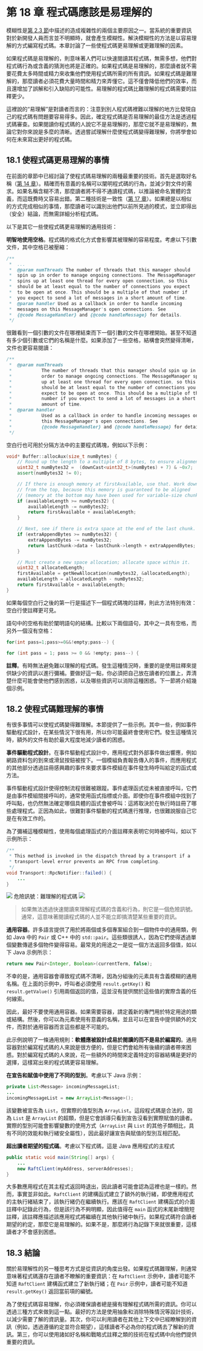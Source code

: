 # 第 18 章 程式碼應該是易理解的

模糊性是[第 2.3 節](ch02.md)中描述的造成複雜性的兩個主要原因之一。當系統的重要資訊對於新開發人員而言並不明顯時，就會產生模糊性。解決模糊性的方法是以容易理解的方式編寫程式碼。本章討論了一些使程式碼更易理解或更難理解的因素。

如果程式碼是易理解的，則意味著人們可以快速閱讀其程式碼，無需多想，他們對程式碼行為或含義的猜測也將是正確的。如果程式碼是易理解的，那麼讀者就不需要花費太多時間或精力來收集他們使用程式碼所需的所有資訊。如果程式碼是難理解的，那麼讀者必須花費大量時間和精力來弄懂它。這不僅會降低他們的效率，而且還增加了誤解和引入缺陷的可能性。易理解的程式碼比難理解的程式碼需要的註釋更少。

這裡說的“易理解”是對讀者而言的：注意到別人程式碼裡難以理解的地方比發現自己的程式碼有問題要容易得多。因此，確定程式碼是否易理解的最佳方法是透過程式碼審查。如果閱讀你程式碼的人說它不是易理解的，那麼它就不是易理解的，無論它對你來說是多麼的清晰。透過嘗試理解什麼使程式碼變得難理解，你將學會如何在未來寫出更好的程式碼。

## 18.1 使程式碼更易理解的事情

在前面的章節中已經討論了使程式碼易理解的兩種最重要的技術。首先是選取好名稱（[第 14 章](ch14.md)）。精確而有意義的名稱可以闡明程式碼的行為，並減少對文件的需求。如果名稱含糊不清，那麼讀者將不得不通讀程式碼，以推論被命名實體的含義，而這既費時又容易出錯。第二種技術是一致性（[第 17 章](ch17.md)）。如果總是以相似的方式完成相似的事情，那麼讀者可以識別出他們以前所見過的模式，並立即得出（安全）結論，而無需詳細分析程式碼。

以下是其它一些使程式碼更易理解的通用技術：

**明智地使用空格**。程式碼的格式化方式會影響其被理解的容易程度。考慮以下引數文件，其中空格已被壓縮：

```java
/**
 *  ...
 *  @param numThreads The number of threads that this manager should
 *  spin up in order to manage ongoing connections. The MessageManager
 *  spins up at least one thread for every open connection, so this
 *  should be at least equal to the number of connections you expect
 *  to be open at once. This should be a multiple of that number if
 *  you expect to send a lot of messages in a short amount of time.
 *  @param handler Used as a callback in order to handle incoming
 *  messages on this MessageManager's open connections. See
 *  {@code MessageHandler} and {@code handleMessage} for details.
 */
```

很難看到一個引數的文件在哪裡結束而下一個引數的文件在哪裡開始。甚至不知道有多少個引數或它們的名稱是什麼。如果添加了一些空格，結構會突然變得清晰，文件也更容易閱讀：

```java
/**
 *  @param numThreads
 *           The number of threads that this manager should spin up in
 *           order to manage ongoing connections. The MessageManager spins
 *           up at least one thread for every open connection, so this
 *           should be at least equal to the number of connections you
 *           expect to be open at once. This should be a multiple of that
 *           number if you expect to send a lot of messages in a short
 *           amount of time.
 *  @param handler
 *           Used as a callback in order to handle incoming messages on
 *           this MessageManager's open connections. See
 *           {@code MessageHandler} and {@code handleMessage} for details.
 */
```

空白行也可用於分隔方法中的主要程式碼塊，例如以下示例：

```cpp
void* Buffer::allocAux(size_t numBytes) {
    // Round up the length to a multiple of 8 bytes, to ensure alignment.
    uint32_t numBytes32 =  (downCast<uint32_t>(numBytes) + 7) & ~0x7;
    assert(numBytes32 != 0);

    // If there is enough memory at firstAvailable, use that. Work down
    // from the top, because this memory is guaranteed to be aligned
    // (memory at the bottom may have been used for variable-size chunks).
    if (availableLength >= numBytes32) {
        availableLength -= numBytes32;
        return firstAvailable + availableLength;
    }

    // Next, see if there is extra space at the end of the last chunk.
    if (extraAppendBytes >= numBytes32) {
        extraAppendBytes -= numBytes32;
        return lastChunk->data + lastChunk->length + extraAppendBytes;
    }

    // Must create a new space allocation; allocate space within it.
    uint32_t allocatedLength;
    firstAvailable = getNewAllocation(numBytes32, &allocatedLength);
    availableLength = allocatedLength - numBytes32;
    return firstAvailable + availableLength;
}
```

如果每個空白行之後的第一行是描述下一個程式碼塊的註釋，則此方法特別有效：空白行使註釋更可見。

語句中的空格有助於闡明語句的結構。比較以下兩個語句，其中之一具有空格，而另外一個沒有空格：

```java
for(int pass=1;pass>=0&&!empty;pass--) {

for (int pass = 1; pass >= 0 && !empty; pass--) {
```

**註釋**。有時無法避免難以理解的程式碼。發生這種情況時，重要的是使用註釋來提供缺少的資訊以進行彌補。要做好這一點，你必須把自己放在讀者的位置上，弄清楚什麼可能會使他們感到困惑，以及哪些資訊可以消除這種困惑。下一節將介紹幾個示例。

## 18.2 使程式碼難理解的事情

有很多事情可以使程式碼變得難理解。本節提供了一些示例。其中一些，例如事件驅動程式設計，在某些情況下很有用，所以你可能最終會使用它們。發生這種情況時，額外的文件有助於最大程度地減少讀者的困惑。

**事件驅動程式設計**。在事件驅動程式設計中，應用程式對外部事件做出響應，例如網路資料包的到來或滑鼠按鈕被按下。一個模組負責報告傳入的事件，而應用程式的其他部分透過註冊感興趣的事件來要求事件模組在事件發生時呼叫給定的函式或方法。

事件驅動程式設計使得控制流程很難被跟蹤。事件處理函式從未被直接呼叫，它們是由事件模組間接呼叫的，通常使用函式指標或介面。即使你在事件模組中找到了呼叫點，也仍然無法確定哪個具體的函式會被呼叫：這將取決於在執行時註冊了哪些處理程式。正因為如此，很難對事件驅動的程式碼進行推理，也很難說服自己它是在有效工作的。

為了彌補這種模糊性，使用每個處理函式的介面註釋來表明它何時被呼叫，如以下示例所示：

```java
/**
 * This method is invoked in the dispatch thread by a transport if a
 * transport-level error prevents an RPC from completing.
 */
void Transport::RpcNotifier::failed() {
    ...
}
```

![](../figures/00013.jpeg) 危險訊號：難理解的程式碼 ![](../figures/00013.jpeg)

> 如果無法透過快速閱讀來理解程式碼的含義和行為，則它是一個危險訊號。通常，這意味著閱讀程式碼的人並不能立即搞清楚某些重要的資訊。

**通用容器**。許多語言提供了用於將兩個或多個專案組合到一個物件中的通用類，例如 Java 中的 `Pair` 或 C++ 中的 `std::pair`。這些類很誘人，因為它們使得透過單個變數傳遞多個物件變得容易。最常見的用途之一是從一個方法返回多個值，如以下 Java 示例所示：

```java
return new Pair<Integer, Boolean>(currentTerm, false);
```

不幸的是，通用容器會導致程式碼不清晰，因為分組後的元素具有含義模糊的通用名稱。在上面的示例中，呼叫者必須使用 `result.getKey()` 和 `result.getValue()` 引用兩個返回的值，這並沒有提供關於這些值的實際含義的任何線索。

因此，最好不要使用通用容器。如果需要容器，請定義新的專門用於特定用途的類或結構。然後，你可以為元素使用有意義的名稱，並且可以在宣告中提供額外的文件，而對於通用容器而言這些都是不可能的。

此示例說明了一條通用規則：**軟體應被設計成易於閱讀的而不是易於編寫的**。通用容器對於編寫程式碼的人來說是很方便的，但是它們會給所有後續的讀者帶來困惑。對於編寫程式碼的人來說，花一些額外的時間來定義特定的容器結構是更好的選擇，這樣寫出來的程式碼更容易理解。

**在宣告和賦值中使用了不同的型別**。考慮以下 Java 示例：

```java
private List<Message> incomingMessageList;
...
incomingMessageList = new ArrayList<Message>();
```

該變數被宣告為 `List`，但實際的值型別為 `ArrayList`。這段程式碼是合法的，因為 `List` 是 `ArrayList` 的超類，但是它會誤導只看到宣告沒看到實際賦值的讀者。實際的型別可能會影響變數的使用方式（`ArrayList` 與 `List` 的其他子類相比，具有不同的效能和執行緒安全屬性），因此最好讓宣告與賦值的型別互相匹配。

**超出讀者期望的程式碼**。考慮以下程式碼，這是 Java 應用程式的主程式

```java
public static void main(String[] args) {
    ...
    new RaftClient(myAddress, serverAddresses);
}
```

大多數應用程式在其主程式返回時退出，因此讀者可能會認為這裡也是一樣的。然而，事實並非如此。`RaftClient` 的建構函式建立了額外的執行緒，即使應用程式的主執行緒結束了，該執行緒仍在繼續執行。應該在 `RaftClient` 建構函式的介面註釋中記錄此行為，但是該行為不夠明顯，因此值得在 `main` 函式的末尾新增簡短註釋，該註釋應描述該應用程式將繼續在其他執行緒中執行。如果程式碼符合讀者期望的約定，那麼它是易理解的。如果不是，那麼將行為記錄下來就很重要，這樣讀者才不會感到困惑。

## 18.3 結論

關於易理解性的另一種思考方式是從資訊的角度出發。如果程式碼難理解，則通常意味著程式碼還存在讀者不瞭解的重要資訊：在 `RaftClient` 示例中，讀者可能不知道 `RaftClient` 建構函式建立了新執行緒；在 `Pair` 示例中，讀者可能不知道 `result.getKey()` 返回當前項的編號。

為了使程式碼容易理解，你必須確保讀者總是擁有理解程式碼所需的資訊。你可以透過三種方式來做到這一點。最好的方法是使用抽象和消除特殊情況等設計技術，以減少需要了解的資訊量。其次，你可以利用讀者在其他上下文中已經瞭解到的資訊（例如，透過遵循約定並符合期望），這樣讀者不必為你的程式碼去了解新的資訊。第三，你可以使用諸如好名稱和戰略式註釋之類的技術在程式碼中向他們提供重要的資訊。